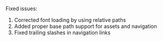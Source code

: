 Fixed issues:
1. Corrected font loading by using relative paths
2. Added proper base path support for assets and navigation
3. Fixed trailing slashes in navigation links
